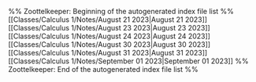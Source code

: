 %% Zoottelkeeper: Beginning of the autogenerated index file list  %%
 [[Classes/Calculus 1/Notes/August 21 2023|August 21 2023]]
 [[Classes/Calculus 1/Notes/August 23 2023|August 23 2023]]
 [[Classes/Calculus 1/Notes/August 24 2023|August 24 2023]]
 [[Classes/Calculus 1/Notes/August 30 2023|August 30 2023]]
 [[Classes/Calculus 1/Notes/August 31 2023|August 31 2023]]
 [[Classes/Calculus 1/Notes/September 01 2023|September 01 2023]]
%% Zoottelkeeper: End of the autogenerated index file list  %%
